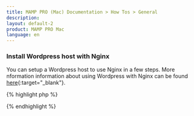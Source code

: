 ```yaml
---
title: MAMP PRO (Mac) Documentation > How Tos > General
description: 
layout: default-2
product: MAMP PRO Mac
language: en
---
```


### Install Wordpress host with Nginx


You can setup a Wordpress host to use Nginx in a few steps. More nformation information about using Wordpress with Nginx can be found [here](https://www.nginx.com/resources/wiki/start/topics/recipes/wordpress/){:target="_blank"}. 


 
 {% highlight php %}
  
 {% endhighlight %}


